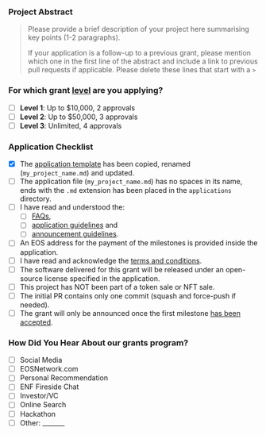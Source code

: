 ### Project Abstract

> Please provide a brief description of your project here summarising key points (1-2 paragraphs).
>
> If your application is a follow-up to a previous grant, please mention which one in the first line of the abstract and include a link to previous pull requests if applicable.
> Please delete these lines that start with a `>`

### For which grant [level](https://github.com/eosnetworkfoundation/grant-framework#grant-levels) are you applying?

- [ ] **Level 1**:  Up to $10,000, 2 approvals
- [ ] **Level 2**:  Up to $50,000, 3 approvals
- [ ] **Level 3**:  Unlimited, 4 approvals

### Application Checklist

- [x] The [application template]([xxxx](https://github.com/eosnetworkfoundation/grant-framework/blob/main/applications/application-template.md)) has been copied, renamed (`my_project_name.md`) and updated.
- [ ] The application file (`my_project_name.md`) has no spaces in its name, ends with the `.md` extension has been placed in the `applications` directory.
- [ ] I have read and understood the:
  - [ ] [FAQs](https://github.com/eosnetworkfoundation/grant-framework/blob/main/docs/faq.md), 
  - [ ] [application guidelines](https://github.com/eosnetworkfoundation/grant-framework/blob/main/docs/grant_guidelines_per_category.md) and 
  - [ ] [announcement guidelines](https://github.com/eosnetworkfoundation/grant-framework/blob/main/docs/announcement-guidelines.md).
- [ ] An EOS address for the payment of the milestones is provided inside the application.
- [ ] I have read and acknowledge the [terms and conditions](https://github.com/eosnetworkfoundation/grant-framework/blob/main/docs/T&Cs.md).
- [ ] The software delivered for this grant will be released under an open-source license specified in the application.
- [ ] This project has NOT been part of a token sale or NFT sale.
- [ ] The initial PR contains only one commit (squash and force-push if needed).
- [ ] The grant will only be announced once the first milestone [has been accepted](https://github.com/eosnetworkfoundation/grant-milestones#process).

### How Did You Hear About our grants program?

- [ ] Social Media
- [ ] EOSNetwork.com
- [ ] Personal Recommendation
- [ ] ENF Fireside Chat
- [ ] Investor/VC
- [ ] Online Search
- [ ] Hackathon
- [ ] Other: _______

